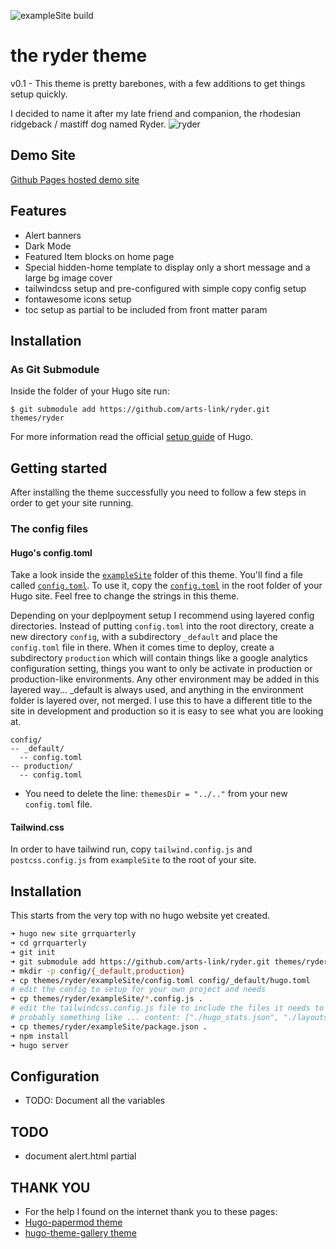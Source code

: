![exampleSite build](https://github.com/github/docs/actions/workflows/hugo.yml/badge.svg)


# the ryder theme  

v0.1 - This theme is pretty barebones, with a few additions to get things setup quickly.

I decided to name it after my late friend and companion, the rhodesian ridgeback / mastiff dog named Ryder.
![ryder](https://lh3.googleusercontent.com/pw/ABLVV86vT1B1GlVVA3-ZKPC7-SHC2KkvnhSgeJssyGi31xwtIvEL8-EzKxNSA9uMpJN8GtoTp3RkkVgEog-ZSJsKOJJtIvrB4S81UliRJl6pn8dzIlBTQn6ghn4NsYPIbe2zfJ5diuwzsLfIQco8WnHVgeKMnQ=w822-h617-s-no-gm?authuser=0)

## Demo Site

[Github Pages hosted demo site](https://arts-link.github.io/ryder/)

## Features

- Alert banners
- Dark Mode
- Featured Item blocks on home page
- Special hidden-home template to display only a short message and a large bg image cover
- tailwindcss setup and pre-configured with simple copy config setup
- fontawesome icons setup
- toc setup as partial to be included from front matter param

## Installation

### As Git Submodule

Inside the folder of your Hugo site run:

```
$ git submodule add https://github.com/arts-link/ryder.git themes/ryder
```
For more information read the official [setup guide](//gohugo.io/getting-started/quick-start/) of Hugo.

## Getting started

After installing the theme successfully you need to follow a few steps in order to get your site running.


### The config files

#### Hugo's config.toml
Take a look inside the [`exampleSite`](https://github.com/arts-link/ryder/tree/main/exampleSite) folder of this theme. You'll find a file called [`config.toml`](https://github.com/arts-link/ryder/blob/main/exampleSite/config.toml). To use it, copy the [`config.toml`](https://github.com/arts-link/ryder/blob/main/exampleSite/config.toml) in the root folder of your Hugo site. Feel free to change the strings in this theme.

Depending on your deplpoyment setup I recommend using layered config directories. Instead of putting `config.toml` into the root directory, create a new directory `config`, with a subdirectory `_default` and place the `config.toml` file in there. When it comes time to deploy, create a subdirectory `production` which will contain things like a google analytics configuration setting, things you want to only be activate in production or production-like environments. Any other environment may be added in this layered way... _default is always used, and anything in the environment folder is layered over, not merged. I use this to have a different title to the site in development and production so it is easy to see what you are looking at.

```
config/
-- _default/
  -- config.toml
-- production/
  -- config.toml
```

- You need to delete the line: `themesDir = "../.."` from your new `config.toml` file.

#### Tailwind.css

In order to have tailwind run, copy `tailwind.config.js` and `postcss.config.js` from `exampleSite` to the root of your site. 

## Installation

This starts from the very top with no hugo website yet created.

```bash
➜ hugo new site grrquarterly
➜ cd grrquarterly
➜ git init
➜ git submodule add https://github.com/arts-link/ryder.git themes/ryder
➜ mkdir -p config/{_default,production}
➜ cp themes/ryder/exampleSite/config.toml config/_default/hugo.toml
# edit the config to setup for your own project and needs
➜ cp themes/ryder/exampleSite/*.config.js .
# edit the tailwindcss.config.js file to include the files it needs to watch
# probably something like ... content: ["./hugo_stats.json", "./layouts/**/*.html", "./themes/ryder/layouts/**/*.html"],
➜ cp themes/ryder/exampleSite/package.json .
➜ npm install
➜ hugo server
```

## Configuration

- TODO: Document all the variables  

## TODO

- document alert.html partial

## THANK YOU

- For the help I found on the internet thank you to these pages:
- [Hugo-papermod theme](https://github.com/adityatelange/hugo-PaperMod)
- [hugo-theme-gallery theme](https://github.com/nicokaiser/hugo-theme-gallery)
